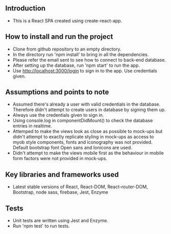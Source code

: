 ## Introduction

* This is a React SPA created using create-react-app.

## How to install and run the project

* Clone from github repository to an empty directory.
* In the directory run 'npm install' to bring in all the dependencies.
* Please refer the email sent to see how to connect to back-end database.
* After setting up the database, run 'npm start' to run the app.
* Use [http://localhost:3000/login](http://localhost:3000/login) to sign in to the app. Use credentials given.

## Assumptions and points to note

* Assumed there's already a user with valid credentials in the database. Therefore didn't attempt to create users in database by signing them up. 
* Always use the credentials given to sign in.
* Using console.log in componentDidMount() to check the database entries in realtime. 
* Attemped to make the views look as close as possible to mock-ups but didn't attempt to exactly replicate styling in mock-ups as access to myob style components, fonts and iconography was not provided. Default bootstrap font Open sans and Ionicons are used.
* Didn't attempt to make the views mobile first as the behaviour in mobile form factors were not provided in mock-ups.

## Key libraries and frameworks used

* Latest stable versions of React, React-DOM, React-router-DOM, Bootstrap, node sass, firebase, Jest, Enzyme

## Tests

* Unit tests are written using Jest and Enzyme.
* Run 'npm test' to run tests.